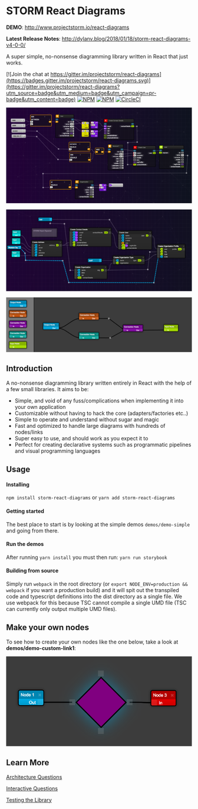 # STORM React Diagrams

__DEMO__: http://www.projectstorm.io/react-diagrams

__Latest Release Notes__: http://dylanv.blog/2018/01/18/storm-react-diagrams-v4-0-0/

A super simple, no-nonsense diagramming library written in React that just works.

[![Join the chat at https://gitter.im/projectstorm/react-diagrams](https://badges.gitter.im/projectstorm/react-diagrams.svg)](https://gitter.im/projectstorm/react-diagrams?utm_source=badge&utm_medium=badge&utm_campaign=pr-badge&utm_content=badge)
[![NPM](https://img.shields.io/npm/v/storm-react-diagrams.svg)](https://npmjs.org/package/storm-react-diagrams)
[![NPM](https://img.shields.io/npm/dt/storm-react-diagrams.svg)](https://npmjs.org/package/storm-react-diagrams)
[![CircleCI](https://circleci.com/gh/projectstorm/react-diagrams/tree/master.svg?style=svg)](https://circleci.com/gh/projectstorm/react-diagrams/tree/master)

![Personal Project](./images/example1.png)

![](./images/example2.png)

![](./images/example3.png)

## Introduction

A no-nonsense diagramming library written entirely in React with the help of a few small libraries. It aims to be:

* Simple, and void of any fuss/complications when implementing it into your own application
* Customizable without having to hack the core (adapters/factories etc..)
* Simple to operate and understand without sugar and magic
* Fast and optimized to handle large diagrams with hundreds of nodes/links
* Super easy to use, and should work as you expect it to
* Perfect for creating declarative systems such as programmatic pipelines and visual programming languages 

## Usage

#### Installing

`npm install storm-react-diagrams` or `yarn add storm-react-diagrams`

#### Getting started

The best place to start is by looking at the simple demos `demos/demo-simple` and going from there.

#### Run the demos

After running `yarn install` you must then run:  `yarn run storybook`

#### Building from source

Simply run ```webpack``` in the root directory (or ```export NODE_ENV=production && webpack``` if you want a production build) and it will spit out the transpiled code and typescript definitions into the dist directory as a single file. 
We use webpack for this because TSC cannot compile a single UMD file (TSC can currently only output multiple UMD files).


## Make your own nodes

To see how to create your own nodes like the one below, take a look at __demos/demo-custom-link1__:

![Demo2](./images/demo3.png)

## Learn More

[Architecture Questions](docs/Architecture%20Questions.md)

[Interactive Questions](docs/Interactive%20Usage.md)

[Testing the Library](docs/Testing.md)



